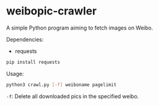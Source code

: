 # weibopic-crawler
A simple Python program aiming to fetch images on Weibo.

Dependencies:
- requests

```bash
pip install requests
```

Usage:
```bash
python3 crawl.py [-f] weiboname pagelimit
```
`-f`: Delete all downloaded pics in the specified weibo.

